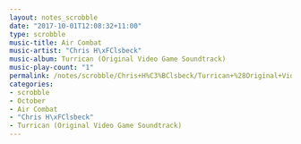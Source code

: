 ```yaml
---
layout: notes_scrobble
date: "2017-10-01T12:08:32+11:00"
type: scrobble
music-title: Air Combat
music-artist: "Chris H\xFClsbeck"
music-album: Turrican (Original Video Game Soundtrack)
music-play-count: "1"
permalink: /notes/scrobble/Chris+H%C3%BClsbeck/Turrican+%28Original+Video+Game+Soundtrack%29/2ee397ea5c63ca25ef5d6cc3ae16f332c0baf991.html
categories:
- scrobble
- October
- Air Combat
- "Chris H\xFClsbeck"
- Turrican (Original Video Game Soundtrack)
---
```

